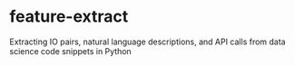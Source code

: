# feature-extract
Extracting IO pairs, natural language descriptions, and API calls from data science code snippets in Python
